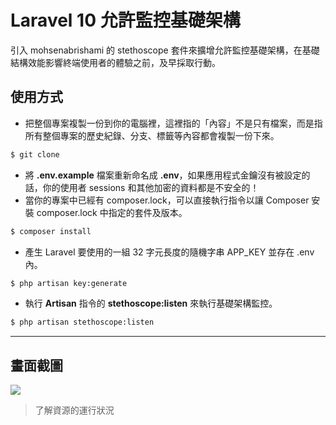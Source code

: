 # Laravel 10 允許監控基礎架構

引入 mohsenabrishami 的 stethoscope 套件來擴增允許監控基礎架構，在基礎結構效能影響終端使用者的體驗之前，及早採取行動。

## 使用方式
- 把整個專案複製一份到你的電腦裡，這裡指的「內容」不是只有檔案，而是指所有整個專案的歷史紀錄、分支、標籤等內容都會複製一份下來。
```sh
$ git clone
```
- 將 __.env.example__ 檔案重新命名成 __.env__，如果應用程式金鑰沒有被設定的話，你的使用者 sessions 和其他加密的資料都是不安全的！
- 當你的專案中已經有 composer.lock，可以直接執行指令以讓 Composer 安裝 composer.lock 中指定的套件及版本。
```sh
$ composer install
```
- 產生 Laravel 要使用的一組 32 字元長度的隨機字串 APP_KEY 並存在 .env 內。
```sh
$ php artisan key:generate
```
- 執行 __Artisan__ 指令的 __stethoscope:listen__ 來執行基礎架構監控。
```sh
$ php artisan stethoscope:listen
```

----

## 畫面截圖
![](https://i.imgur.com/JxZdGhY.png)
> 了解資源的運行狀況